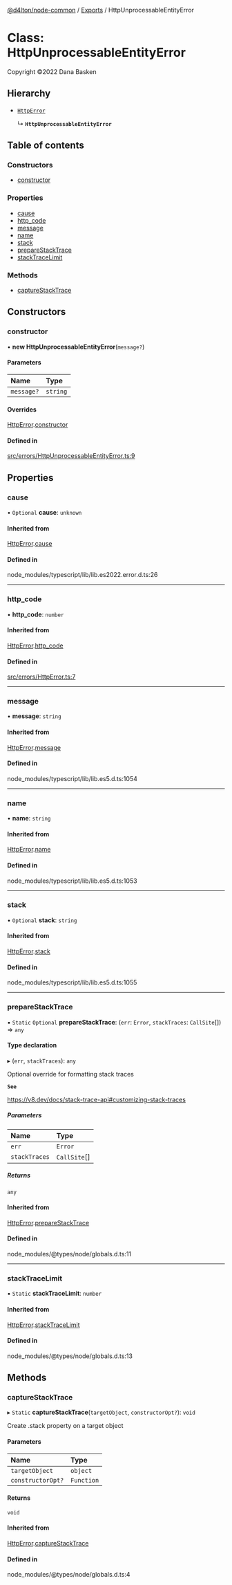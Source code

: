 [@d4lton/node-common](../README.md) / [Exports](../modules.md) / HttpUnprocessableEntityError

# Class: HttpUnprocessableEntityError

Copyright ©2022 Dana Basken

## Hierarchy

- [`HttpError`](HttpError.md)

  ↳ **`HttpUnprocessableEntityError`**

## Table of contents

### Constructors

- [constructor](HttpUnprocessableEntityError.md#constructor)

### Properties

- [cause](HttpUnprocessableEntityError.md#cause)
- [http\_code](HttpUnprocessableEntityError.md#http_code)
- [message](HttpUnprocessableEntityError.md#message)
- [name](HttpUnprocessableEntityError.md#name)
- [stack](HttpUnprocessableEntityError.md#stack)
- [prepareStackTrace](HttpUnprocessableEntityError.md#preparestacktrace)
- [stackTraceLimit](HttpUnprocessableEntityError.md#stacktracelimit)

### Methods

- [captureStackTrace](HttpUnprocessableEntityError.md#capturestacktrace)

## Constructors

### constructor

• **new HttpUnprocessableEntityError**(`message?`)

#### Parameters

| Name | Type |
| :------ | :------ |
| `message?` | `string` |

#### Overrides

[HttpError](HttpError.md).[constructor](HttpError.md#constructor)

#### Defined in

[src/errors/HttpUnprocessableEntityError.ts:9](https://github.com/d4lton/node-common/blob/5a7ce4e/src/errors/HttpUnprocessableEntityError.ts#L9)

## Properties

### cause

• `Optional` **cause**: `unknown`

#### Inherited from

[HttpError](HttpError.md).[cause](HttpError.md#cause)

#### Defined in

node_modules/typescript/lib/lib.es2022.error.d.ts:26

___

### http\_code

• **http\_code**: `number`

#### Inherited from

[HttpError](HttpError.md).[http_code](HttpError.md#http_code)

#### Defined in

[src/errors/HttpError.ts:7](https://github.com/d4lton/node-common/blob/5a7ce4e/src/errors/HttpError.ts#L7)

___

### message

• **message**: `string`

#### Inherited from

[HttpError](HttpError.md).[message](HttpError.md#message)

#### Defined in

node_modules/typescript/lib/lib.es5.d.ts:1054

___

### name

• **name**: `string`

#### Inherited from

[HttpError](HttpError.md).[name](HttpError.md#name)

#### Defined in

node_modules/typescript/lib/lib.es5.d.ts:1053

___

### stack

• `Optional` **stack**: `string`

#### Inherited from

[HttpError](HttpError.md).[stack](HttpError.md#stack)

#### Defined in

node_modules/typescript/lib/lib.es5.d.ts:1055

___

### prepareStackTrace

▪ `Static` `Optional` **prepareStackTrace**: (`err`: `Error`, `stackTraces`: `CallSite`[]) => `any`

#### Type declaration

▸ (`err`, `stackTraces`): `any`

Optional override for formatting stack traces

**`See`**

https://v8.dev/docs/stack-trace-api#customizing-stack-traces

##### Parameters

| Name | Type |
| :------ | :------ |
| `err` | `Error` |
| `stackTraces` | `CallSite`[] |

##### Returns

`any`

#### Inherited from

[HttpError](HttpError.md).[prepareStackTrace](HttpError.md#preparestacktrace)

#### Defined in

node_modules/@types/node/globals.d.ts:11

___

### stackTraceLimit

▪ `Static` **stackTraceLimit**: `number`

#### Inherited from

[HttpError](HttpError.md).[stackTraceLimit](HttpError.md#stacktracelimit)

#### Defined in

node_modules/@types/node/globals.d.ts:13

## Methods

### captureStackTrace

▸ `Static` **captureStackTrace**(`targetObject`, `constructorOpt?`): `void`

Create .stack property on a target object

#### Parameters

| Name | Type |
| :------ | :------ |
| `targetObject` | `object` |
| `constructorOpt?` | `Function` |

#### Returns

`void`

#### Inherited from

[HttpError](HttpError.md).[captureStackTrace](HttpError.md#capturestacktrace)

#### Defined in

node_modules/@types/node/globals.d.ts:4
